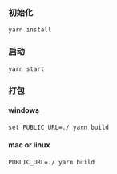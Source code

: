 ### 初始化
`yarn install`

### 启动
`yarn start`

### 打包

#### windows
`set PUBLIC_URL=./ yarn build`

#### mac or linux
`PUBLIC_URL=./ yarn build`


